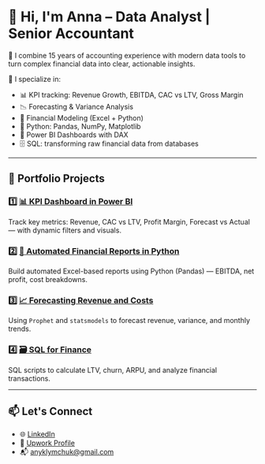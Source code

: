 # 👋 Hi, I'm Anna – Data Analyst | Senior Accountant

💼 I combine 15 years of accounting experience with modern data tools to turn complex financial data into clear, actionable insights.

🔎 I specialize in:
- 📊 KPI tracking: Revenue Growth, EBITDA, CAC vs LTV, Gross Margin
- 📉 Forecasting & Variance Analysis
- 🧮 Financial Modeling (Excel + Python)
- 🐍 Python: Pandas, NumPy, Matplotlib
- 🧠 Power BI Dashboards with DAX
- 🗄️ SQL: transforming raw financial data from databases

---

## 📂 Portfolio Projects

### 1️⃣ [📊 KPI Dashboard in Power BI](https://github.com/yourusername/kpi-dashboard-powerbi)  
Track key metrics: Revenue, CAC vs LTV, Profit Margin, Forecast vs Actual — with dynamic filters and visuals.  

### 2️⃣ [🧮 Automated Financial Reports in Python](https://github.com/yourusername/financial-report-automation)  
Build automated Excel-based reports using Python (Pandas) — EBITDA, net profit, cost breakdowns.  

### 3️⃣ [📈 Forecasting Revenue and Costs](https://github.com/yourusername/forecasting-financial-kpis)  
Using `Prophet` and `statsmodels` to forecast revenue, variance, and monthly trends.  

### 4️⃣ [🗃️ SQL for Finance](https://github.com/yourusername/sql-financial-analysis)  
SQL scripts to calculate LTV, churn, ARPU, and analyze financial transactions.  

---

## 📫 Let's Connect

- 🌐 [LinkedIn](https://www.linkedin.com/in/anna-k-0278276b/)
- 💼 [Upwork Profile](https://www.upwork.com/freelancers/~01a54f05d38cd5375f?mp_source=share) 
- 📬 anyklymchuk@gmail.com
